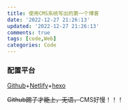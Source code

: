 ```yaml
---
title: 使用CMS系统写出的第一个博客
date: '2022-12-27 21:26:13'
updated: '2022-12-27 21:26:13'
comments: true
tags: [code,Web]
categories: Code
---
```

### 配置平台
[Github](https://github.com/WiseAnswer/WiseAnswer_Blog)+[Netlify](https://app.netlify.com/teams/wiseanswer/overview)+[hexo](https://hexo.io/zh-cn/docs/index.html)

~~Github踢子才能上，无语，~~CMS好慢！！！
